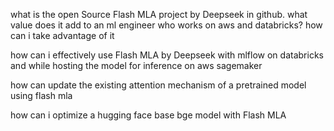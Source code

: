 what is the open Source Flash MLA project by Deepseek in github. what value does it add to an ml engineer who works on aws and databricks? how can i take advantage of it


how can i effectively use Flash MLA by Deepseek with mlflow on databricks and while hosting the model for inference on aws sagemaker

how can update the existing attention mechanism of a pretrained model using flash mla

how can i optimize a hugging face base bge model with Flash MLA
